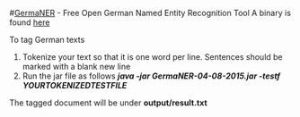 #[GermaNER](https://github.com/tudarmstadt-lt/GermaNER/wiki) - Free Open German Named Entity Recognition Tool
A binary is found [here](https://github.com/tudarmstadt-lt/GermaNER/releases/download/germaNER0.9.1/GermaNER-04-08-2015.jar)

To tag German texts

1. Tokenize your text so that it is one word per line. Sentences should be marked with a blank new line
2. Run the jar file as follows
***java -jar GermaNER-04-08-2015.jar -testf YOURTOKENIZEDTESTFILE***

The tagged document will be under **output/result.txt**
